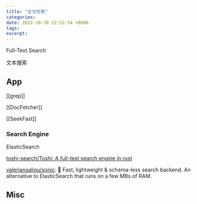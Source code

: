 ```yaml
---
title: "全文检索"
categories: 
date: 2022-10-30 22:52:54 +0800
tags: 
excerpt: 
---
```



Full-Text Search

文本搜索




## App


[[grep]]

[[DocFetcher]]

[[SeekFast]]

### Search Engine


ElasticSearch

[toshi-search/Toshi: A full-text search engine in rust](https://github.com/toshi-search/Toshi)

[valeriansaliou/sonic](https://github.com/valeriansaliou/sonic): 🦔 Fast, lightweight & schema-less search backend. An alternative to ElasticSearch that runs on a few MBs of RAM.


## Misc



